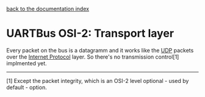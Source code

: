 [back to the documentation index](../)  

# UARTBus OSI-2: Transport layer

Every packet on the bus is a datagramm and it works like the [UDP](https://en.wikipedia.org/wiki/User_Datagram_Protocol) packets over the [Internet Protocol](https://en.wikipedia.org/wiki/Internet_Protocol) layer.
So there's no transmission control[1]  implmented yet. 


---
[1] Except the packet integrity, which is an OSI-2 level optional - used by default - option.